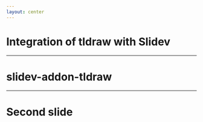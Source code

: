 ```yaml
---
layout: center
---
```


# Integration of tldraw with Slidev

---

# slidev-addon-tldraw

<Tldraw class="w-200 h-3/4"/>

<!-- </div> -->

---

# Second slide